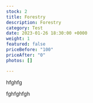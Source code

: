 ```yaml
---
stock: 2
title: Forestry
description: Forestry
category: Test
date: 2023-01-26 18:30:00 +0000
weight: 1
featured: false
priceBefore: "100"
priceAfter: "0"
photos: []

---
```

hfghfg

fghfghfgh